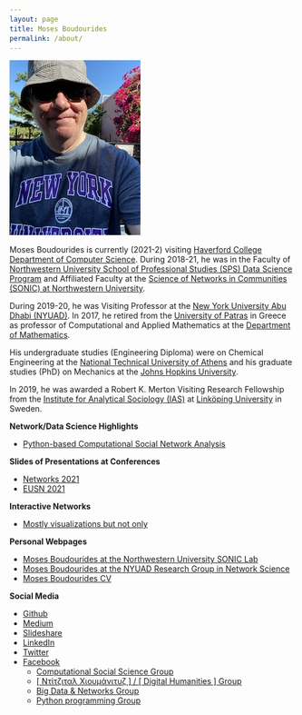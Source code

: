 ```yaml
---
layout: page
title: Moses Boudourides
permalink: /about/
---
```

![](images/IMG-1651.JPG)

Moses Boudourides is currently (2021-2) visiting [Haverford College](https://www.haverford.edu/) [Department of Computer Science](https://www.haverford.edu/computer-science). During 2018-21, he was in the Faculty of [Northwestern University School of Professional Studies (SPS) Data Science Program](https://sps.northwestern.edu/masters/data-science/faculty.php) and Affiliated Faculty at the [Science of Networks in Communities (SONIC) at Northwestern University](https://sonic.northwestern.edu/home/people/affiliated-faculty/moses-boudourides/). 

During 2019-20, he was Visiting Professor at the [New York University Abu Dhabi (NYUAD)](https://nyuad.nyu.edu/en/). In 2017, he retired from the [University of Patras](https://www.upatras.gr/en/) in Greece as professor of Computational and Applied Mathematics at the [Department of Mathematics](https://thalis.math.upatras.gr/~mboudour/).

His undergraduate studies (Engineering Diploma) were on Chemical Engineering at the [National Technical University of Athens](https://www.ntua.gr/en/) and his graduate studies (PhD) on Mechanics at the [Johns Hopkins University](https://www.jhu.edu/).

In 2019, he was awarded a Robert K. Merton Visiting Research Fellowship from the [Institute for Analytical Sociology (IAS)](https://liu.se/en/organisation/liu/iei/ias) at [Linköping University](https://liu.se/en) in Sweden.

**Network/Data Science Highlights**
* [Python-based Computational Social Network Analysis](https://nbviewer.jupyter.org/github/mboudour/var/tree/master/CompSocialNetworkAnalysis/)

**Slides of Presentations at Conferences**
* [Networks 2021](https://drive.google.com/drive/folders/1mq4Oo3RG6FGPRMtESC-e9BiADypsTGUM?usp=sharing)
* [EUSN 2021](https://github.com/mboudour/var/blob/master/CNAG.pdf)

**Interactive Networks**
* [Mostly visualizations but not only](https://mboudour.github.io/var/index.html)

**Personal Webpages**
* [Moses Boudourides at the Northwestern University SONIC Lab](https://sonic.northwestern.edu/home/people/affiliated-faculty/moses-boudourides/)
* [Moses Boudourides at the NYUAD Research Group in Network Science](https://sites.google.com/nyu.edu/rgns/members)
* [Moses Boudourides CV](https://www.dropbox.com/s/s7n63zum1498q0i/Boudourides_CV_Aug2020a.pdf?dl=0)

**Social Media**
* [Github](https://github.com/mboudour)
* [Medium](https://medium.com/@mosabou)
* [Slideshare](https://www.slideshare.net/MosesBoudourides)
* [LinkedIn](https://www.linkedin.com/in/moses-boudourides-24aba121/)
* [Twitter](https://twitter.com/mosabou)
* [Facebook](https://www.facebook.com/moses.boudourides)
  - [Computational Social Science Group](https://www.facebook.com/groups/523771471380181/)
  - [[ Ντίτζιταλ Χιουμάνιτυζ ] / [ Digital Humanities ] Group](https://www.facebook.com/groups/1960653647501516/)
  - [Big Data & Networks Group](https://www.facebook.com/groups/925927650775110/)
  - [Python programming Group](https://www.facebook.com/groups/452410538247509/)
